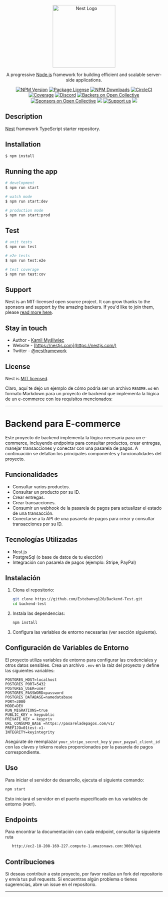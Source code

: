 <p align="center">
  <a href="http://nestjs.com/" target="blank"><img src="https://nestjs.com/img/logo-small.svg" width="200" alt="Nest Logo" /></a>
</p>

[circleci-image]: https://img.shields.io/circleci/build/github/nestjs/nest/master?token=abc123def456
[circleci-url]: https://circleci.com/gh/nestjs/nest

  <p align="center">A progressive <a href="http://nodejs.org" target="_blank">Node.js</a> framework for building efficient and scalable server-side applications.</p>
    <p align="center">
<a href="https://www.npmjs.com/~nestjscore" target="_blank"><img src="https://img.shields.io/npm/v/@nestjs/core.svg" alt="NPM Version" /></a>
<a href="https://www.npmjs.com/~nestjscore" target="_blank"><img src="https://img.shields.io/npm/l/@nestjs/core.svg" alt="Package License" /></a>
<a href="https://www.npmjs.com/~nestjscore" target="_blank"><img src="https://img.shields.io/npm/dm/@nestjs/common.svg" alt="NPM Downloads" /></a>
<a href="https://circleci.com/gh/nestjs/nest" target="_blank"><img src="https://img.shields.io/circleci/build/github/nestjs/nest/master" alt="CircleCI" /></a>
<a href="https://coveralls.io/github/nestjs/nest?branch=master" target="_blank"><img src="https://coveralls.io/repos/github/nestjs/nest/badge.svg?branch=master#9" alt="Coverage" /></a>
<a href="https://discord.gg/G7Qnnhy" target="_blank"><img src="https://img.shields.io/badge/discord-online-brightgreen.svg" alt="Discord"/></a>
<a href="https://opencollective.com/nest#backer" target="_blank"><img src="https://opencollective.com/nest/backers/badge.svg" alt="Backers on Open Collective" /></a>
<a href="https://opencollective.com/nest#sponsor" target="_blank"><img src="https://opencollective.com/nest/sponsors/badge.svg" alt="Sponsors on Open Collective" /></a>
  <a href="https://paypal.me/kamilmysliwiec" target="_blank"><img src="https://img.shields.io/badge/Donate-PayPal-ff3f59.svg"/></a>
    <a href="https://opencollective.com/nest#sponsor"  target="_blank"><img src="https://img.shields.io/badge/Support%20us-Open%20Collective-41B883.svg" alt="Support us"></a>
  <a href="https://twitter.com/nestframework" target="_blank"><img src="https://img.shields.io/twitter/follow/nestframework.svg?style=social&label=Follow"></a>
</p>
  <!--[![Backers on Open Collective](https://opencollective.com/nest/backers/badge.svg)](https://opencollective.com/nest#backer)
  [![Sponsors on Open Collective](https://opencollective.com/nest/sponsors/badge.svg)](https://opencollective.com/nest#sponsor)-->

## Description

[Nest](https://github.com/nestjs/nest) framework TypeScript starter repository.

## Installation

```bash
$ npm install
```

## Running the app

```bash
# development
$ npm run start

# watch mode
$ npm run start:dev

# production mode
$ npm run start:prod
```

## Test

```bash
# unit tests
$ npm run test

# e2e tests
$ npm run test:e2e

# test coverage
$ npm run test:cov
```

## Support

Nest is an MIT-licensed open source project. It can grow thanks to the sponsors and support by the amazing backers. If you'd like to join them, please [read more here](https://docs.nestjs.com/support).

## Stay in touch

- Author - [Kamil Myśliwiec](https://kamilmysliwiec.com)
- Website - [https://nestjs.com](https://nestjs.com/)
- Twitter - [@nestframework](https://twitter.com/nestframework)

## License

Nest is [MIT licensed](LICENSE).

Claro, aquí te dejo un ejemplo de cómo podría ser un archivo `README.md` en formato Markdown para un proyecto de backend que implementa la lógica de un e-commerce con los requisitos mencionados:

---

# Backend para E-commerce

Este proyecto de backend implementa la lógica necesaria para un e-commerce, incluyendo endpoints para consultar productos, crear entregas, manejar transacciones y conectar con una pasarela de pagos. A continuación se detallan los principales componentes y funcionalidades del proyecto.

## Funcionalidades

- Consultar varios productos.
- Consultar un producto por su ID.
- Crear entregas.
- Crear transacciones.
- Consumir un webhook de la pasarela de pagos para actualizar el estado de una transacción.
- Conectarse a la API de una pasarela de pagos para crear y consultar transacciones por su ID.

## Tecnologías Utilizadas

- Nest.js
- PostgreSql (o base de datos de tu elección)
- Integración con pasarela de pagos (ejemplo: Stripe, PayPal)

## Instalación

1. Clona el repositorio:

   ```bash
   git clone https://github.com/Estebanvg120/Backend-Test.git
   cd backend-test
   ```

2. Instala las dependencias:

   ```bash
   npm install
   ```

3. Configura las variables de entorno necesarias (ver sección siguiente).

## Configuración de Variables de Entorno

El proyecto utiliza variables de entorno para configurar las credenciales y otros datos sensibles. Crea un archivo `.env` en la raíz del proyecto y define las siguientes variables:

```
POSTGRES_HOST=localhost
POSTGRES_PORT=5432
POSTGRES_USER=user
POSTGRES_PASSWORD=password
POSTGRES_DATABASE=namedatabase
PORT=3000
MODE=DEV
RUN_MIGRATIONS=true
PUBLIC_KEY = keypublic
PRIVATE_KEY = keypriv
URL_CONSUMO_BASE =https://pasareladepagos.com/v1/
PREFIJO=01test-v1-
INTEGRITY=keyintegrity
```

Asegúrate de reemplazar `your_stripe_secret_key` y `your_paypal_client_id` con las claves y tokens reales proporcionados por la pasarela de pagos correspondiente.

## Uso

Para iniciar el servidor de desarrollo, ejecuta el siguiente comando:

```bash
npm start
```

Esto iniciará el servidor en el puerto especificado en tus variables de entorno (`PORT`).

## Endpoints
Para encontrar la documentación con cada endpoint, consultar la siguiente ruta
```bash
   http://ec2-18-208-169-227.compute-1.amazonaws.com:3000/api
   ```

## Contribuciones

Si deseas contribuir a este proyecto, por favor realiza un fork del repositorio y envía tus pull requests. Si encuentras algún problema o tienes sugerencias, abre un issue en el repositorio.

---
